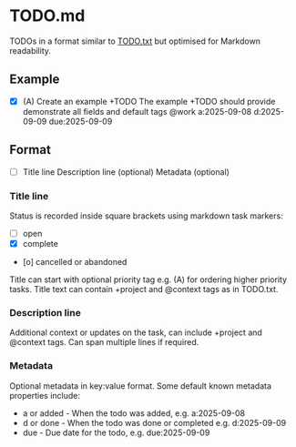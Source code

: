 # TODO.md

TODOs in a format similar to [TODO.txt](https://github.com/todotxt/todo.txt) but optimised for Markdown readability.

## Example

- [x] (A) Create an example +TODO
  The example +TODO should provide demonstrate all fields and default tags @work
  a:2025-09-08 d:2025-09-09 due:2025-09-09

## Format

- [ ] Title line
  Description line (optional)
  Metadata (optional)

### Title line

Status is recorded inside square brackets using markdown task markers:

- [ ] open
- [x] complete
- [o] cancelled or abandoned

Title can start with optional priority tag e.g. (A) for ordering higher priority tasks.
Title text can contain +project and @context tags as in TODO.txt. 

### Description line

Additional context or updates on the task, can include +project and @context
tags. Can span multiple lines if required.

### Metadata

Optional metadata in key:value format. Some default known metadata properties
include:

- a or added - When the todo was added, e.g. a:2025-09-08
- d or done - When the todo was done or completed e.g. d:2025-09-09
- due - Due date for the todo, e.g. due:2025-09-09
